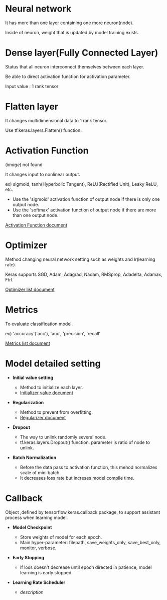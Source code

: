 # Neural network

It has more than one layer containing one more neuron(node).

Inside of neuron, weight that is updated by model training exists.

# Dense layer(Fully Connected Layer)

Status that all neuron interconnect themselves between each layer.

Be able to direct activation function for activation parameter.

Input value : 1 rank tensor

# Flatten layer

It changes multidimensional data to 1 rank tensor.

Use tf.keras.layers.Flatten() function.

# Activation Function

(_image_) not found

It changes input to nonlinear output.

ex) sigmoid, tanh(Hyperbolic Tangent), ReLU(Rectified Unit), Leaky ReLU, etc.
  - Use the 'sigmoid' activation function of output node if there is only one output node.
  - Use the 'softmax' activation function of output node if there are more than one output node.

[Activation Function document](https://www.tensorflow.org/api_docs/python/tf/keras/activations)

# Optimizer

Method changing neural network setting such as weights and lr(learning rate).

Keras supports SGD, Adam, Adagrad, Nadam, RMSprop, Adadelta, Adamax, Ftrl.

[Optimizer list document](https://www.tensorflow.org/api_docs/python/tf/keras/optimizers)

# Metrics

To evaluate classification model.

ex) 'accuracy'('acc'), 'auc', 'precision', 'recall'

[Metrics list document](https://www.tensorflow.org/api_docs/python/tf/keras/metrics)

# Model detailed setting
- __Initial value setting__
  - Method to initialize each layer.
  - [Initializer value document](https://www.tensorflow.org/api_docs/python/tf/keras/initializers)

- __Regularization__
  - Method to prevent from overfitting.
  - [Regularizer document](https://www.tensorflow.org/api_docs/python/tf/keras/regularizers)

- __Dropout__
  - The way to unlink randomly several node.
  - tf.keras.layers.Dropout() function. parameter is ratio of node to unlink.

- __Batch Normalization__
  - Before the data pass to activation function, this mehod normalizes scale of mini batch.
  - It decreases loss rate but increses model compile time.

# Callback

Object ,defined by tensorflow.keras.callback package, to support assistant process when learning model.

- __Model Checkpoint__
  - Store weights of model for each epoch.
  - Main hyper-parameter: filepath, save_weights_only, save_best_only, monitor, verbose.

- __Early Stopping__
  - If loss doesn't decrease until epoch directed in patience, model learning is early stopped.

- __Learning Rate Scheduler__
  - _description_

